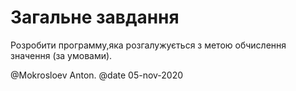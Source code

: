 # Загальне завдання
Розробити программу,яка розгалужується з метою обчислення значення (за умовами).

@Mokrosloev Anton.
@date 05-nov-2020

